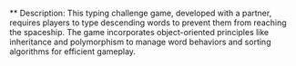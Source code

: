 
** Description: This typing challenge game, developed with a partner, requires players to type descending words to prevent them from reaching the spaceship. The game incorporates object-oriented principles like inheritance and polymorphism to manage word behaviors and sorting algorithms for efficient gameplay.


